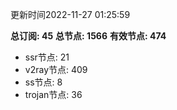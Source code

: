 更新时间2022-11-27 01:25:59

**总订阅: 45**
**总节点: 1566**
**有效节点: 474**
- ssr节点: 21
- v2ray节点: 409
- ss节点: 8
- trojan节点: 36
